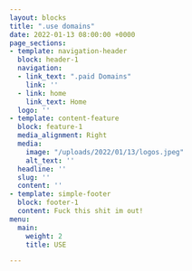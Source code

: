 ```yaml
---
layout: blocks
title: ".use domains"
date: 2022-01-13 08:00:00 +0000
page_sections:
- template: navigation-header
  block: header-1
  navigation:
  - link_text: ".paid Domains"
    link: ''
  - link: home
    link_text: Home
  logo: ''
- template: content-feature
  block: feature-1
  media_alignment: Right
  media:
    image: "/uploads/2022/01/13/logos.jpeg"
    alt_text: ''
  headline: ''
  slug: ''
  content: ''
- template: simple-footer
  block: footer-1
  content: Fuck this shit im out!
menu:
  main:
    weight: 2
    title: USE

---
```

